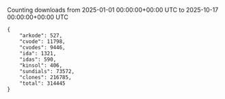 
Counting downloads from 2025-01-01 00:00:00+00:00 UTC to 2025-10-17 00:00:00+00:00 UTC

```
{
    "arkode": 527,
    "cvode": 11798,
    "cvodes": 9446,
    "ida": 1321,
    "idas": 590,
    "kinsol": 406,
    "sundials": 73572,
    "clones": 216785,
    "total": 314445
}
```
